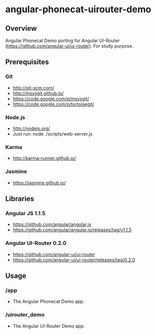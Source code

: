 angular-phonecat-uirouter-demo
==============================

## Overview
Angular Phonecat Demo porting for Angular UI-Router (https://github.com/angular-ui/ui-router). For study purpose.


## Prerequisites

### Git
- http://git-scm.com/
- http://msysgit.github.io/
- https://code.google.com/p/msysgit/
- https://code.google.com/p/tortoisegit/

### Node.js
- http://nodejs.org/
- Just run: node ./scripts/web-server.js

### Karma
- http://karma-runner.github.io/

### Jasmine
- https://jasmine.github.io/


## Libraries

### Angular JS 1.1.5
- https://github.com/angular/angular.js
- https://github.com/angular/angular.js/releases/tag/v1.1.5

### Angular UI-Router 0.2.0
- https://github.com/angular-ui/ui-router
- https://github.com/angular-ui/ui-router/releases/tag/0.2.0



## Usage

### /app
- The Angular Phonecat Demo app.

### /uirouter_demo
- The Angular UI-Router Demo app.
